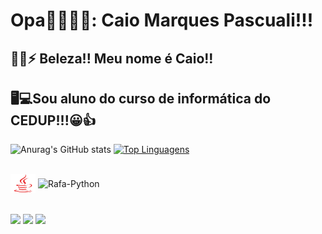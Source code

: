 # Opa👍🏻👍🏻: Caio Marques Pascuali!!!

## 🧑🏻⚡ Beleza!! Meu nome é Caio!!

## 🖥💻Sou aluno do curso de informática do CEDUP!!!😀👍

  
![Anurag's GitHub stats](https://github-readme-stats.vercel.app/api?username=Caio456Pascuali&theme=radical&show_icons=true)
[![Top Linguagens](https://github-readme-stats.vercel.app/api/top-langs/?username=Caio456Pascuali&layout=compact)](https://github.com/anuraghazra/github-readme-stats)

<div style="display: inline_block"><br>
  <img align="center" alt="Rafa-Js" height="30" width="40" src="https://raw.githubusercontent.com/devicons/devicon/master/icons/java/java-plain.svg">
 
  <img align="center" alt="Rafa-Python" height="30" width="40" src="https://cdn.jsdelivr.net/gh/devicons/devicon@latest/icons/canva/canva-original.svg" />
          
</div>
 <br><br>
 
<div> 
  <a href="https://www.youtube.com/@caiopascuali5461" target="_blank"><img src="https://img.shields.io/badge/YouTube-FF0000?style=for-the-badge&logo=youtube&logoColor=white" target="_blank"></a>
  <a href="https://www.instagram.com/caiopascuali" target="_blank"><img src="https://img.shields.io/badge/-Instagram-%23E4405F?style=for-the-badge&logo=instagram&logoColor=white" target="_blank"></a> 
  <a href = "mailto:caiopascuali@gmail.com"><img src="https://img.shields.io/badge/-Gmail-%23333?style=for-the-badge&logo=gmail&logoColor=white" target="_blank"></a>
 
  
</div>
